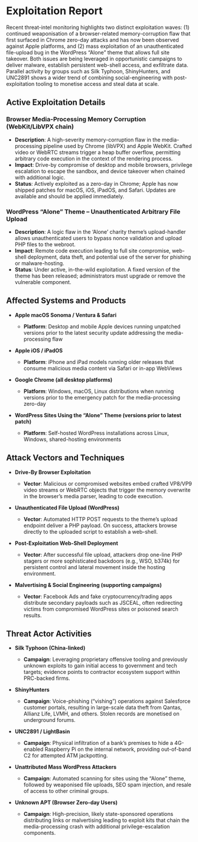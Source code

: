 # Exploitation Report

Recent threat-intel monitoring highlights two distinct exploitation waves: (1) continued weaponisation of a browser-related memory-corruption flaw that first surfaced in Chrome zero-day attacks and has now been observed against Apple platforms, and (2) mass exploitation of an unauthenticated file-upload bug in the WordPress “Alone” theme that allows full site takeover. Both issues are being leveraged in opportunistic campaigns to deliver malware, establish persistent web-shell access, and exfiltrate data. Parallel activity by groups such as Silk Typhoon, ShinyHunters, and UNC2891 shows a wider trend of combining social-engineering with post-exploitation tooling to monetise access and steal data at scale.

## Active Exploitation Details

### Browser Media-Processing Memory Corruption (WebKit/LibVPX chain)
- **Description**: A high-severity memory-corruption flaw in the media-processing pipeline used by Chrome (libVPX) and Apple WebKit. Crafted video or WebRTC streams trigger a heap buffer overflow, permitting arbitrary code execution in the context of the rendering process.  
- **Impact**: Drive-by compromise of desktop and mobile browsers, privilege escalation to escape the sandbox, and device takeover when chained with additional logic.  
- **Status**: Actively exploited as a zero-day in Chrome; Apple has now shipped patches for macOS, iOS, iPadOS, and Safari. Updates are available and should be applied immediately.

### WordPress “Alone” Theme – Unauthenticated Arbitrary File Upload
- **Description**: A logic flaw in the ‘Alone’ charity theme’s upload-handler allows unauthenticated users to bypass nonce validation and upload PHP files to the webroot.  
- **Impact**: Remote code execution leading to full site compromise, web-shell deployment, data theft, and potential use of the server for phishing or malware-hosting.  
- **Status**: Under active, in-the-wild exploitation. A fixed version of the theme has been released; administrators must upgrade or remove the vulnerable component.

## Affected Systems and Products

- **Apple macOS Sonoma / Ventura & Safari**  
  - **Platform**: Desktop and mobile Apple devices running unpatched versions prior to the latest security update addressing the media-processing flaw  

- **Apple iOS / iPadOS**  
  - **Platform**: iPhone and iPad models running older releases that consume malicious media content via Safari or in-app WebViews  

- **Google Chrome (all desktop platforms)**  
  - **Platform**: Windows, macOS, Linux distributions when running versions prior to the emergency patch for the media-processing zero-day  

- **WordPress Sites Using the “Alone” Theme (versions prior to latest patch)**  
  - **Platform**: Self-hosted WordPress installations across Linux, Windows, shared-hosting environments  

## Attack Vectors and Techniques

- **Drive-By Browser Exploitation**  
  - **Vector**: Malicious or compromised websites embed crafted VP8/VP9 video streams or WebRTC objects that trigger the memory overwrite in the browser’s media parser, leading to code execution.  

- **Unauthenticated File Upload (WordPress)**  
  - **Vector**: Automated HTTP POST requests to the theme’s upload endpoint deliver a PHP payload. On success, attackers browse directly to the uploaded script to establish a web-shell.  

- **Post-Exploitation Web-Shell Deployment**  
  - **Vector**: After successful file upload, attackers drop one-line PHP stagers or more sophisticated backdoors (e.g., WSO, b374k) for persistent control and lateral movement inside the hosting environment.  

- **Malvertising & Social Engineering (supporting campaigns)**  
  - **Vector**: Facebook Ads and fake cryptocurrency/trading apps distribute secondary payloads such as JSCEAL, often redirecting victims from compromised WordPress sites or poisoned search results.  

## Threat Actor Activities

- **Silk Typhoon (China-linked)**  
  - **Campaign**: Leveraging proprietary offensive tooling and previously unknown exploits to gain initial access to government and tech targets; evidence points to contractor ecosystem support within PRC-backed firms.  

- **ShinyHunters**  
  - **Campaign**: Voice-phishing (“vishing”) operations against Salesforce customer portals, resulting in large-scale data theft from Qantas, Allianz Life, LVMH, and others. Stolen records are monetised on underground forums.  

- **UNC2891 / LightBasin**  
  - **Campaign**: Physical infiltration of a bank’s premises to hide a 4G-enabled Raspberry Pi on the internal network, providing out-of-band C2 for attempted ATM jackpotting.  

- **Unattributed Mass WordPress Attackers**  
  - **Campaign**: Automated scanning for sites using the “Alone” theme, followed by weaponised file uploads, SEO spam injection, and resale of access to other criminal groups.  

- **Unknown APT (Browser Zero-day Users)**  
  - **Campaign**: High-precision, likely state-sponsored operations distributing links or malvertising leading to exploit kits that chain the media-processing crash with additional privilege-escalation components.

